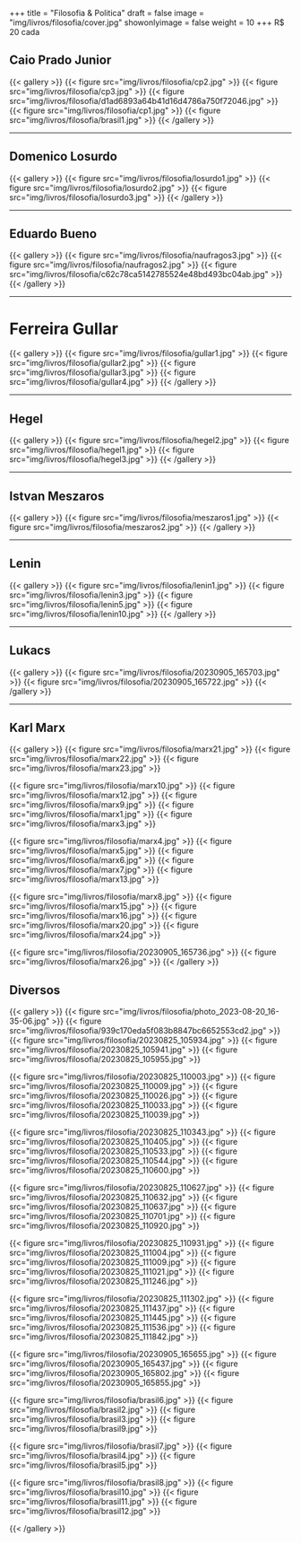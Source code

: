+++
title = "Filosofia & Politica"
draft = false
image = "img/livros/filosofia/cover.jpg"
showonlyimage = false
weight = 10
+++
<span class="price">R$ 20</span> cada
<!--more-->

## Caio Prado Junior

{{< gallery >}}
{{< figure src="img/livros/filosofia/cp2.jpg" >}}
{{< figure src="img/livros/filosofia/cp3.jpg" >}}
{{< figure src="img/livros/filosofia/d1ad6893a64b41d16d4786a750f72046.jpg" >}}
{{< figure src="img/livros/filosofia/cp1.jpg" >}}
{{< figure src="img/livros/filosofia/brasil1.jpg" >}}
{{< /gallery >}}

---

## Domenico Losurdo

{{< gallery >}}
{{< figure src="img/livros/filosofia/losurdo1.jpg" >}}
{{< figure src="img/livros/filosofia/losurdo2.jpg" >}}
{{< figure src="img/livros/filosofia/losurdo3.jpg" >}}
{{< /gallery >}}

---

## Eduardo Bueno

{{< gallery >}}
{{< figure src="img/livros/filosofia/naufragos3.jpg" >}}
{{< figure src="img/livros/filosofia/naufragos2.jpg" >}}
{{< figure src="img/livros/filosofia/c62c78ca5142785524e48bd493bc04ab.jpg" >}}
{{< /gallery >}}

---

# Ferreira Gullar

{{< gallery >}}
{{< figure src="img/livros/filosofia/gullar1.jpg" >}}
{{< figure src="img/livros/filosofia/gullar2.jpg" >}}
{{< figure src="img/livros/filosofia/gullar3.jpg" >}}
{{< figure src="img/livros/filosofia/gullar4.jpg" >}}
{{< /gallery >}}

---

## Hegel

{{< gallery >}}
{{< figure src="img/livros/filosofia/hegel2.jpg" >}}
{{< figure src="img/livros/filosofia/hegel1.jpg" >}}
{{< figure src="img/livros/filosofia/hegel3.jpg" >}}
{{< /gallery >}}

---

## Istvan Meszaros

{{< gallery >}}
{{< figure src="img/livros/filosofia/meszaros1.jpg" >}}
{{< figure src="img/livros/filosofia/meszaros2.jpg" >}}
{{< /gallery >}}

---

## Lenin

{{< gallery >}}
{{< figure src="img/livros/filosofia/lenin1.jpg" >}}
{{< figure src="img/livros/filosofia/lenin3.jpg" >}}
{{< figure src="img/livros/filosofia/lenin5.jpg" >}}
{{< figure src="img/livros/filosofia/lenin10.jpg" >}}
{{< /gallery >}}

---

## Lukacs

{{< gallery >}}
{{< figure src="img/livros/filosofia/20230905_165703.jpg" >}}
{{< figure src="img/livros/filosofia/20230905_165722.jpg" >}}
{{< /gallery >}}

---

## Karl Marx

{{< gallery >}}
{{< figure src="img/livros/filosofia/marx21.jpg" >}}
{{< figure src="img/livros/filosofia/marx22.jpg" >}}
{{< figure src="img/livros/filosofia/marx23.jpg" >}}

{{< figure src="img/livros/filosofia/marx10.jpg" >}}
{{< figure src="img/livros/filosofia/marx12.jpg" >}}
{{< figure src="img/livros/filosofia/marx9.jpg" >}}
{{< figure src="img/livros/filosofia/marx1.jpg" >}}
{{< figure src="img/livros/filosofia/marx3.jpg" >}}

{{< figure src="img/livros/filosofia/marx4.jpg" >}}
{{< figure src="img/livros/filosofia/marx5.jpg" >}}
{{< figure src="img/livros/filosofia/marx6.jpg" >}}
{{< figure src="img/livros/filosofia/marx7.jpg" >}}
{{< figure src="img/livros/filosofia/marx13.jpg" >}}

{{< figure src="img/livros/filosofia/marx8.jpg" >}}
{{< figure src="img/livros/filosofia/marx15.jpg" >}}
{{< figure src="img/livros/filosofia/marx16.jpg" >}}
{{< figure src="img/livros/filosofia/marx20.jpg" >}}
{{< figure src="img/livros/filosofia/marx24.jpg" >}}

{{< figure src="img/livros/filosofia/20230905_165736.jpg" >}}
{{< figure src="img/livros/filosofia/marx26.jpg" >}}
{{< /gallery >}}

## Diversos

{{< gallery >}}
{{< figure src="img/livros/filosofia/photo_2023-08-20_16-35-06.jpg" >}}
{{< figure src="img/livros/filosofia/939c170eda5f083b8847bc6652553cd2.jpg" >}}
{{< figure src="img/livros/filosofia/20230825_105934.jpg" >}}
{{< figure src="img/livros/filosofia/20230825_105941.jpg" >}}
{{< figure src="img/livros/filosofia/20230825_105955.jpg" >}}

{{< figure src="img/livros/filosofia/20230825_110003.jpg" >}}
{{< figure src="img/livros/filosofia/20230825_110009.jpg" >}}
{{< figure src="img/livros/filosofia/20230825_110026.jpg" >}}
{{< figure src="img/livros/filosofia/20230825_110033.jpg" >}}
{{< figure src="img/livros/filosofia/20230825_110039.jpg" >}}

{{< figure src="img/livros/filosofia/20230825_110343.jpg" >}}
{{< figure src="img/livros/filosofia/20230825_110405.jpg" >}}
{{< figure src="img/livros/filosofia/20230825_110533.jpg" >}}
{{< figure src="img/livros/filosofia/20230825_110544.jpg" >}}
{{< figure src="img/livros/filosofia/20230825_110600.jpg" >}}

{{< figure src="img/livros/filosofia/20230825_110627.jpg" >}}
{{< figure src="img/livros/filosofia/20230825_110632.jpg" >}}
{{< figure src="img/livros/filosofia/20230825_110637.jpg" >}}
{{< figure src="img/livros/filosofia/20230825_110701.jpg" >}}
{{< figure src="img/livros/filosofia/20230825_110920.jpg" >}}

{{< figure src="img/livros/filosofia/20230825_110931.jpg" >}}
{{< figure src="img/livros/filosofia/20230825_111004.jpg" >}}
{{< figure src="img/livros/filosofia/20230825_111009.jpg" >}}
{{< figure src="img/livros/filosofia/20230825_111021.jpg" >}}
{{< figure src="img/livros/filosofia/20230825_111246.jpg" >}}

{{< figure src="img/livros/filosofia/20230825_111302.jpg" >}}
{{< figure src="img/livros/filosofia/20230825_111437.jpg" >}}
{{< figure src="img/livros/filosofia/20230825_111445.jpg" >}}
{{< figure src="img/livros/filosofia/20230825_111536.jpg" >}}
{{< figure src="img/livros/filosofia/20230825_111842.jpg" >}}

{{< figure src="img/livros/filosofia/20230905_165655.jpg" >}}
{{< figure src="img/livros/filosofia/20230905_165437.jpg" >}}
{{< figure src="img/livros/filosofia/20230905_165802.jpg" >}}
{{< figure src="img/livros/filosofia/20230905_165855.jpg" >}}


{{< figure src="img/livros/filosofia/brasil6.jpg" >}}
{{< figure src="img/livros/filosofia/brasil2.jpg" >}}
{{< figure src="img/livros/filosofia/brasil3.jpg" >}}
{{< figure src="img/livros/filosofia/brasil9.jpg" >}}

{{< figure src="img/livros/filosofia/brasil7.jpg" >}}
{{< figure src="img/livros/filosofia/brasil4.jpg" >}}
{{< figure src="img/livros/filosofia/brasil5.jpg" >}}

{{< figure src="img/livros/filosofia/brasil8.jpg" >}}
{{< figure src="img/livros/filosofia/brasil10.jpg" >}}
{{< figure src="img/livros/filosofia/brasil11.jpg" >}}
{{< figure src="img/livros/filosofia/brasil12.jpg" >}}

{{< /gallery >}}



